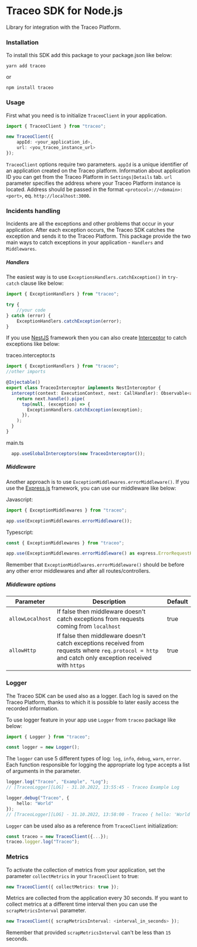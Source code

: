 # Traceo SDK for Node.js
Library for integration with the Traceo Platform.

### Installation
To install this SDK add this package to your package.json like below:
```
yarn add traceo
```
or
```
npm install traceo
```

### Usage
First what you need is to initialize `TraceoClient` in your application.
```ts
import { TraceoClient } from "traceo";

new TraceoClient({
    appId: <your_application_id>,
    url: <you_traceo_instance_url>
});
```

`TraceoClient` options require two parameters. `appId` is a unique identifier of an application created on the Traceo platform. Information about application ID you can get from the Traceo Platform in `Settings|Details` tab.  `url` parameter specifies the address where your Traceo Platform instance is located. Address should be passed in the format `<protocol>://<domain>:<port>`, eq. `http://localhost:3000`.

### Incidents handling
Incidents are all the exceptions and other problems that occur in your application. After each exception occurs, the Traceo SDK catches the exception and sends it to the Traceo Platform. This package provide the two main ways to catch exceptions in your application - `Handlers` and `Middlewares`.

##### Handlers
The easiest way is to use `ExceptionsHandlers.catchException()` in `try-catch` clause like below:
```ts
import { ExceptionHandlers } from "traceo";

try {
    //your code
} catch (error) {
    ExceptionHandlers.catchException(error);
}
```

If you use [NestJS](https://nestjs.com/) framework then you can also create [Interceptor](https://docs.nestjs.com/interceptors) to catch exceptions like below:

traceo.interceptor.ts
```ts
import { ExceptionHandlers } from "traceo";
//other imports

@Injectable()
export class TraceoInterceptor implements NestInterceptor {
  intercept(context: ExecutionContext, next: CallHandler): Observable<any> {
    return next.handle().pipe(
      tap(null, (exception) => {
        ExceptionHandlers.catchException(exception);
      }),
    );
  }
}
```

main.ts
```ts
  app.useGlobalInterceptors(new TraceoInterceptor());
```

##### Middleware
Another approach is to use `ExceptionMiddlewares.errorMiddleware()`. If you use the [Express.js](https://expressjs.com/) framework, you can use our middleware like below:

Javascript:
```js
import { ExceptionMiddlewares } from "traceo";

app.use(ExceptionMiddlewares.errorMiddleware());
```

Typescript:
```ts
const { ExceptionMiddlewares } from "traceo";

app.use(ExceptionMiddlewares.errorMiddleware() as express.ErrorRequestHandler);
```

Remember that `ExceptionMiddlwares.errorMiddleware()` should be before any other error middlewares and after all routes/controllers.

##### Middleware options


| Parameter  | Description   | Default |
|---|---|---|
| `allowLocalhost`  | If false then middleware doesn't catch exceptions from requests coming from `localhost` | true |
|  `allowHttp` | If false then middleware doesn't catch exceptions received from requests where `req.protocol = http` and catch only exception received with `https`  |    true|

### Logger
The Traceo SDK can be used also as a logger. Each log is saved on the Traceo Platform, thanks to which it is possible to later easily access the recorded information.

To use logger feature in your app use `Logger` from `traceo` package like below:
```ts
import { Logger } from "traceo";

const logger = new Logger();
```

The `logger` can use 5 different types of log: `log`, `info`, `debug`, `warn`, `error`. Each function responsible for logging the appropriate log type accepts a list of arguments in the parameter.
```ts
logger.log("Traceo", "Example", "Log");
// [TraceoLogger][LOG] - 31.10.2022, 13:55:45 - Traceo Example Log

logger.debug("Traceo", {
    hello: "World"
});
// [TraceoLogger][LOG] - 31.10.2022, 13:58:00 - Traceo { hello: 'World' }
```
`Logger` can be used also as a reference from `TraceoClient` initialization:
```ts
const traceo = new TraceoClient({...});
traceo.logger.log("Traceo");
```
### Metrics
To activate the collection of metrics from your application, set the parameter `collectMetrics` in your `TraceoClient` to true:

```ts
new TraceoClient({ collectMetrics: true });
```
Metrics are collected from the application every 30 seconds. If you want to collect metrics at a different time interval then you can use the `scrapMetricsInterval` parameter.

```ts
new TraceoClient({ scrapMetricsInterval: <interval_in_seconds> });
```

Remember that provided `scrapMetricsInterval` can't be less than `15` seconds.
